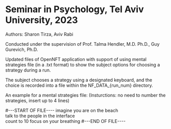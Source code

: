# Seminar in Psychology, Tel Aviv University, 2023

Authors: Sharon Tirza, Aviv Rabi

Conducted under the supervision of Prof. Talma Hendler, M.D. Ph.D., Guy Gurevich, Ph.D.

Updated files of OpenNFT application with support of using mental strategies file (in a .txt format) 
to show the subject options for choosing a strategy during a run. 

The subject chooses a strategy using a designated keyboard, and the choice is recorded into a file within the NF_DATA_{run_num} directory.

An example for a mental strategies file: (Insturctions: no need to number the strategies, insert up to 4 lines)

#---START OF FILE----
imagine you are on the beach	
talk to the people in the interface		
count to 10
focus on your breathing
#---END OF FILE----
